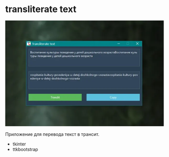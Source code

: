 # transliterate text

![transliterate text](image/transliterate_text.webp)

Приложение для перевода текст в трансит.

- tkinter
- ttkbootstrap
